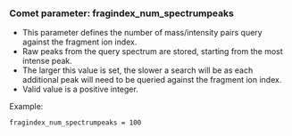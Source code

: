 ### Comet parameter: fragindex_num_spectrumpeaks

- This parameter defines the number of mass/intensity pairs query against the
  fragment ion index.
- Raw peaks from the query spectrum are stored, starting from the most intense peak.
- The larger this value is set, the slower a search will be as each additional
  peak will need to be queried against the fragment ion index.
- Valid value is a positive integer.

Example:
```
fragindex_num_spectrumpeaks = 100
```
